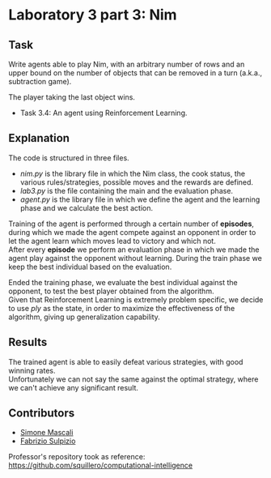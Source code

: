 # Laboratory 3 part 3: Nim

## Task

Write agents able to play Nim, with an arbitrary number of rows and an upper bound  on the number of objects that can be removed in a turn (a.k.a., subtraction game).

The player taking the last object wins.

- Task 3.4: An agent using Reinforcement Learning.

## Explanation

The code is structured in three files. 
- _nim.py_ is the library file in which the Nim class, the cook status, the various rules/strategies, possible moves and the rewards are defined.
- _lab3.py_ is the file containing the main and the evaluation phase.
- _agent.py_ is the library file in which we define the agent and the learning phase and we calculate the best action.

Training of the agent is performed through a certain number of **episodes**, during which we made the agent compete against an opponent in order to let the agent learn which moves lead to victory and which not. \
After every **episode** we perform an evaluation phase in which we made the agent play against the opponent without learning.
During the train phase we keep the best individual based on the evaluation.

Ended the training phase, we evaluate the best individual against the opponent, to test the best player obtained from the algorithm. \
Given that Reinforcement Learning is extremely problem specific, we decide to use _ply_ as the state, in order to maximize the effectiveness of the algorithm, giving up generalization capability.

## Results
The trained agent is able to easily defeat various strategies, with good winning rates. \
Unfortunately we can not say the same against the optimal strategy, where we can't achieve any significant result.

## Contributors

- [Simone Mascali](https://github.com/vmask25)
- [Fabrizio Sulpizio](https://github.com/Xiusss)

Professor's repository took as reference: https://github.com/squillero/computational-intelligence
